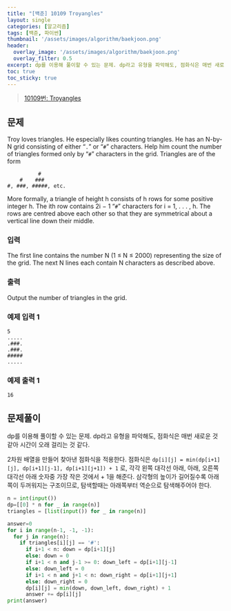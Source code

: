 ```yaml
---
title: "[백준] 10109 Troyangles"
layout: single
categories: [알고리즘]
tags: [백준, 파이썬]
thumbnail: '/assets/images/algorithm/baekjoon.png'
header:
  overlay_image: '/assets/images/algorithm/baekjoon.png'
  overlay_filter: 0.5
excerpt: dp를 이용해 풀이할 수 있는 문제. dp라고 유형을 파악해도, 점화식은 매번 새로운 것 같아 시간이 오래 걸리는 것 같다.
toc: true
toc_sticky: true
---
```


>[10109번: Troyangles](https://www.acmicpc.net/problem/10109)
>

## 문제

Troy loves triangles. He especially likes counting triangles. He has an N-by-N grid consisting of either “`.`” or “`#`” characters. Help him count the number of triangles formed only by “`#`” characters in the grid. Triangles are of the form

```
          #
    #    ###
#, ###, #####, etc.
```

More formally, a triangle of height h consists of h rows for some positive integer h. The ith row contains 2i − 1 “`#`” characters for i = 1, . . . , h. The rows are centred above each other so that they are symmetrical about a vertical line down their middle.

### 입력

The first line contains the number N (1 ≤ N ≤ 2000) representing the size of the grid. The next N lines each contain N characters as described above.

### 출력

Output the number of triangles in the grid.

### 예제 입력 1

```
5
.....
.###.
.###.
#####
.....
```

### 예제 출력 1

```
16
```

## 문제풀이

dp를 이용해 풀이할 수 있는 문제. dp라고 유형을 파악해도, 점화식은 매번 새로운 것 같아 시간이 오래 걸리는 것 같다.

2차원 배열을 만들어 찾아낸 점화식을 적용한다. 점화식은 `dp[i][j] = min(dp[i+1][j], dp[i+1][j-1], dp[i+1][j+1]) + 1` 로, 각각 왼쪽 대각선 아래, 아래, 오른쪽 대각선 아래 숫자중 가장 작은 것에서 + 1을 해준다. 삼각형의 높이가 길어질수록 아래쪽이 두꺼워지는 구조이므로, 탐색할때는 아래쪽부터 역순으로 탐색해주어야 한다.

```python
n = int(input())
dp=[[0] * n for _ in range(n)]
triangles = [list(input()) for _ in range(n)]

answer=0
for i in range(n-1, -1, -1):
  for j in range(n):
    if triangles[i][j] == '#':
      if i+1 < n: down = dp[i+1][j]
      else: down = 0
      if i+1 < n and j-1 >= 0: down_left = dp[i+1][j-1]
      else: down_left = 0
      if i+1 < n and j+1 < n: down_right = dp[i+1][j+1]
      else: down_right = 0
      dp[i][j] = min(down, down_left, down_right) + 1
      answer += dp[i][j]
print(answer)
```